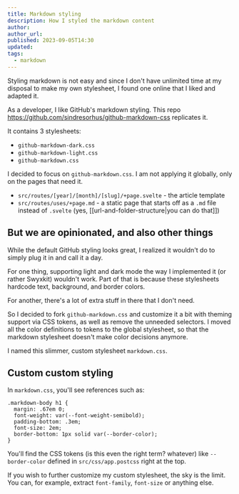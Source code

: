 ```yaml
---
title: Markdown styling
description: How I styled the markdown content
author:
author_url:
published: 2023-09-05T14:30
updated:
tags:
  - markdown
---
```


Styling markdown is not easy and since I don't have unlimited time at my disposal to make my own stylesheet, I found one online that I liked and adapted it.

As a developer, I like GitHub's markdown styling. This repo https://github.com/sindresorhus/github-markdown-css replicates it.

It contains 3 stylesheets:

- `github-markdown-dark.css`
- `github-markdown-light.css`
- `github-markdown.css`

I decided to focus on `github-markdown.css`. I am not applying it globally, only on the pages that need it.

- `src/routes/[year]/[month]/[slug]/+page.svelte` - the article template
- `src/routes/uses/+page.md` - a static page that starts off as a `.md` file instead of `.svelte` (yes, [[url-and-folder-structure|you can do that]])

## But we are opinionated, and also other things

While the default GitHub styling looks great, I realized it wouldn't do to simply plug it in and call it a day.

For one thing, supporting light and dark mode the way I implemented it (or rather Swyxkit) wouldn't work. Part of that is because these stylesheets hardcode text, background, and border colors.

For another, there's a lot of extra stuff in there that I don't need.

So I decided to fork `github-markdown.css` and customize it a bit with theming support via CSS tokens, as well as remove the unneeded selectors. I moved all the color definitions to tokens to the global stylesheet, so that the markdown stylesheet doesn't make color decisions anymore.

I named this slimmer, custom stylesheet  `markdown.css`.

## Custom custom styling

In `markdown.css`, you'll see references such as:

```
.markdown-body h1 {
  margin: .67em 0;
  font-weight: var(--font-weight-semibold);
  padding-bottom: .3em;
  font-size: 2em;
  border-bottom: 1px solid var(--border-color);
}
```

You'll find the CSS tokens (is this even the right term? whatever) like `--border-color` defined in `src/css/app.postcss` right at the top.

If you wish to further customize my custom stylesheet, the sky is the limit. You can, for example, extract `font-family`, `font-size` or anything else.